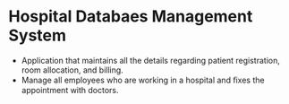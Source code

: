 # Hospital Databaes Management System

- Application that maintains all the details regarding patient registration, room allocation, and billing.
- Manage all employees who are working in a hospital and ﬁxes the appointment with doctors. 
